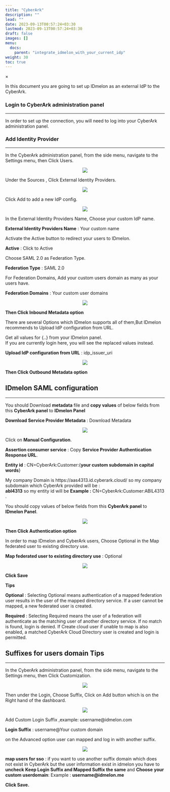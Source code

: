 ```yaml
---
title: "CyberArk"
description: ""
lead: ""
date: 2023-09-13T00:57:24+03:30
lastmod: 2023-09-13T00:57:24+03:30
draft: false
images: []
menu:
  docs:
    parent: "integrate_idmelon_with_your_current_idp"
weight: 30
toc: true
---
```


<div id="_modal" class="modal">
  <span class="close">&times;</span>
  <img class="modal-content" id="img01">
</div>

<p>In this document you are going to set up <span class="code-back">IDmelon</span> as an external IdP to the <span class="code-back">CyberArk</span>.</p>

### Login to  CyberArk administration panel

<hr class="hr-line">

<p>In order to set up the connection, you will need to log into your <span class="code-back">CyberArk administration panel</span>.</p>

### Add Identity Provider

<hr class="hr-line">

<p>In the <span class="code-back">CyberArk administration panel</span>, from the side menu, navigate to the <span class="code-back">Settings</span> menu, then Click <span class="code-back">Users</span>.</p>

<div align="center">
    <img src="/images/vendor/sso/cyberark_dashboard_01.png" class="doc-img-frame">
</div>

<p>Under the <span class="code-back">Sources</span> , Click <span class="code-back">External Identity Providers</span>.</p>

<div align="center">
    <img src="/images/vendor/sso/cyberark_dashboard_02.png" class="doc-img-frame">
</div>

<p>Click <span class="code-back">Add</span> to add a new IdP config.</p>

<div align="center">
    <img src="/images/vendor/sso/cyberark_dashboard_03.png" class="doc-img-frame">
</div>

<p>In the <span class="code-back">External Identity Providers Name</span>, Choose your custom IdP name.</p>

<div class="step-row-container">
  <div class="step-column bullet-container">
    <div class="bullet"></div>
  </div>
  <div class="card-column">
    <div class="step-text" >
      <div class="card-body">
        <p><span style="font-weight:bold">External Identity Providers Name</span> : <span class="code-back">Your custom name</span></p>
      </div>
    </div>
  </div>
</div>

<p>Activate the <span class="code-back">Active</span> button to redirect your users to IDmelon.</p>

<div class="step-row-container">
  <div class="step-column bullet-container">
    <div class="bullet"></div>
  </div>
  <div class="card-column">
    <div class="step-text" >
      <div class="card-body">
        <p><span style="font-weight:bold">Active</span> : <span class="code-back">Click to Active</span></p>
      </div>
    </div>
  </div>
</div>

<p>Choose SAML 2.0 as <span class="code-back">Federation Type</span>.</p>

<div class="step-row-container">
  <div class="step-column bullet-container">
    <div class="bullet"></div>
  </div>
  <div class="card-column">
    <div class="step-text" >
      <div class="card-body">
        <p><span style="font-weight:bold">Federation Type</span> : <span class="code-back">SAML 2.0</span></p>
      </div>
    </div>
  </div>
</div>

<p>For <span class="code-back">Federation Domains</span>, Add your custom users domain as many as your users have.</p>

<div class="step-row-container">
  <div class="step-column bullet-container">
    <div class="bullet"></div>
  </div>
  <div class="card-column">
    <div class="step-text" >
      <div class="card-body">
        <p><span style="font-weight:bold">Federation Domains</span> : <span class="code-back">Your custom user domains</span></p>
      </div>
    </div>
  </div>
</div>

<div align="center">
    <img src="/images/vendor/sso/cyberark_dashboard_04.png" class="doc-img-frame">
</div>

<p><span class="code-back" style="font-weight:bold">Then Click Inbound Metadata option</span></p>

<p>There are several Options which IDmelon supports all of them,But IDmelon recommends to <span class="code-back">Upload IdP configuration from URL</span>.</p>

<p class="note-body">Get all values for <span class="code-back">{..}</span> from your IDmelon panel.<br>
If you are currently login here, you will see the replaced values instead.
</p>

<div class="step-row-container">
  <div class="step-column bullet-container">
    <div class="bullet"></div>
  </div>
  <div class="card-column">
    <div class="step-text" >
      <div class="card-body">
        <p><span style="font-weight:bold">Upload IdP configuration from URL</span> : idp_issuer_uri</p>
      </div>
    </div>
  </div>
</div>

<div align="center">
    <img src="/images/vendor/sso/cyberark_dashboard_05.png" class="doc-img-frame">
</div>

<p><span class="code-back" style="font-weight:bold">Then Click Outbound Metadata option</span><p>

## IDmelon SAML configuration

<hr class="hr-line">

<div class="step-row-container">
  <div class="step-column bullet-container">
    <div class="bullet"></div>
  </div>
  <div class="card-column">
    <div class="step-text" >
      <div class="card-body">
        <p>You should Download <span class="code-back" style="font-weight:bold">metadata</span> file and <span class="code-back" style="font-weight:bold">copy values</span> of below fields from this <span style="font-weight:bold">CyberArk panel</span> to <span style="font-weight:bold">IDmelon Panel</span></p>
      </div>
    </div>
  </div>
</div>

<div class="step-row-container">
  <div class="step-column bullet-container">
    <div class="bullet"></div>
  </div>
  <div class="card-column">
    <div class="step-text" >
      <div class="card-body">
        <p><span style="font-weight:bold">Download Service Provider Metadata</span> : <span style="code-back">Download Metadata</span></p>
      </div>
    </div>
  </div>
</div>

<div align="center">
    <img src="/images/vendor/sso/cyberark_dashboard_06.png" class="doc-img-frame">
</div>

<div class="step-row-container">
  <div class="step-column bullet-container">
    <div class="bullet"></div>
  </div>
  <div class="card-column">
    <div class="step-text" >
      <div class="card-body">
        <p>Click on <span style="font-weight:bold">Manual Configuration</span>.</p>
      </div>
    </div>
  </div>
</div>
<div class="mx-3">
<div class="step-row-container">
  <div class="step-column bullet-container">
    <div class="bullet"></div>
  </div>
  <div class="card-column">
    <div class="step-text" >
      <div class="card-body">
        <p><span style="font-weight:bold">Assertion consumer service</span> : Copy <span style="font-weight:bold">Service Provider Authentication Response URL</span>.</p>
      </div>
    </div>
  </div>
</div>
<div class="step-row-container">
  <div class="step-column bullet-container">
    <div class="bullet"></div>
  </div>
  <div class="card-column">
    <div class="step-text" >
      <div class="card-body">
        <p><span style="font-weight:bold">Entity id</span> : CN=CyberArk:Customer:{<span style="font-weight:bold">your custom subdomain in capital words</span>}</p>
      </div>
    </div>
  </div>
</div>
</div>
<div class="mx-5">
<div class="step-row-container">
  <div class="step-column bullet-container">
    <div class="bullet"></div>
  </div>
  <div class="card-column">
    <div class="step-text" >
      <div class="card-body">
        <p>My company Domain is https://aas4313.id.cyberark.cloud/ so my company subdomain which CyberArk provided will be :<br>
        <span style="font-weight:bold">abl4313</span> so my entity id will be <span class="code-back" style="font-weight:bold">Example :</span> <span class="code-back">CN=CyberArk:Customer:ABlL4313</span> .  
        </p>
      </div>
    </div>
  </div>
</div>
</div>
<div class="step-row-container">
  <div class="step-column bullet-container">
    <div class="bullet"></div>
  </div>
  <div class="card-column">
    <div class="step-text" >
      <div class="card-body">
        <p>You should copy values of below fields from this <span style="font-weight:bold">CyberArk panel</span> to <span style="font-weight:bold">IDmelon Panel</span>.  
        </p>
      </div>
    </div>
  </div>
</div>
<div align="center">
    <img src="/images/vendor/sso/cyberark_dashboard_11.png" class="doc-img-frame">
</div>

<p><span class="code-back" style="font-weight:bold">Then Click Authentication option</span></p>

<p>In order to map IDmelon and CyberArk users, Choose Optional in the <span class="code-back">Map federated user to existing directory use</span>.</p>

<div class="step-row-container">
  <div class="step-column bullet-container">
    <div class="bullet"></div>
  </div>
  <div class="card-column">
    <div class="step-text" >
      <div class="card-body">
        <p><span style="font-weight:bold">Map federated user to existing directory use</span> : <span class="code-back">Optional</span></p>
      </div>
    </div>
  </div>
</div>

<div align="center">
    <img src="/images/vendor/sso/cyberark_dashboard_07.png" class="doc-img-frame">
</div>

<div class="step-row-container">
  <div class="step-column bullet-container">
    <div class="bullet"></div>
  </div>
  <div class="card-column">
    <div class="step-text" >
      <div class="card-body">
        <p><span style="font-weight:bold">Click Save</span></p>
      </div>
    </div>
  </div>
</div>

<p><span style="font-weight:bold">Tips</span></p>

<div class="step-row-container">
  <div class="step-column bullet-container">
    <div class="bullet"></div>
  </div>
  <div class="card-column">
    <div class="step-text" >
      <div class="card-body">
        <p><span style="font-weight:bold">Optional</span> : Selecting <span class="code-back">Optional</span> means authentication of a mapped federation user results in the user of the mapped directory service. If a user cannot be mapped, a new federated user is created.</p>
      </div>
    </div>
  </div>
</div>

<div class="step-row-container">
  <div class="step-column bullet-container">
    <div class="bullet"></div>
  </div>
  <div class="card-column">
    <div class="step-text" >
      <div class="card-body">
        <p><span style="font-weight:bold">Required</span> : Selecting <span class="code-back">Required</span> means the user of a federation will authenticate as the matching user of another directory service. If no match is found, login is denied. If <span class="code-back">Create cloud user if unable to map</span> is also enabled, a matched CyberArk Cloud Directory user is created and login is permitted.</p>
      </div>
    </div>
  </div>
</div>

## Suffixes for users domain Tips

<hr class="hr-line">

<p>In the <span class="code-back">CyberArk administration panel</span>, from the side menu, navigate to the <span class="code-back">Settings</span> menu, then Click <span class="code-back">Customization</span>.</p>

<div align="center">
    <img src="/images/vendor/sso/cyberark_dashboard_08.png" class="doc-img-frame">
</div>

<p>Then under the <span class="code-back">Login</span>, Choose <span class="code-back">Suffix</span>, Click on <span class="code-back">Add</span> button which is on the Right hand of the dashboard.<p>

<div align="center">
    <img src="/images/vendor/sso/cyberark_dashboard_09.png" class="doc-img-frame">
</div>

<p>Add Custom <span class="code-back">Login Suffix</span> ,example: username@<span class="code-back">idmelon.com</span></p>

<div class="step-row-container">
  <div class="step-column bullet-container">
    <div class="bullet"></div>
  </div>
  <div class="card-column">
    <div class="step-text" >
      <div class="card-body">
        <p><span style="font-weight:bold">Login Suffix</span> : <span class="code-back">username@Your custom domain</span></p>
      </div>
    </div>
  </div>
</div>

<p>on the <span class="code-back">Advanced</span> option user can mapped and log in with another suffix.</p>

<div align="center">
    <img src="/images/vendor/sso/cyberark_dashboard_10.png" class="doc-img-frame">
</div>

<div class="step-row-container">
  <div class="step-column bullet-container">
    <div class="bullet"></div>
  </div>
  <div class="card-column">
    <div class="step-text" >
      <div class="card-body">
        <p><span style="font-weight:bold">map users for sso</span> : if you want to use another suffix domain which does not exist in CyberArk but the user information exist in idmelon you have to <span style="font-weight:bold">uncheck</span> <span class="code-back" style="font-weight:bold">Keep Login Suffix and Mapped Suffix the same</span> and <span style="font-weight:bold">Choose</span> <span class="code-back" style="font-weight:bold">your custom userdomain</span>: Example : <span style="font-weight:bold">username@idmelon.me</span></p>
      </div>
    </div>
  </div>
</div>

<div class="step-row-container">
  <div class="step-column bullet-container">
    <div class="bullet"></div>
  </div>
  <div class="card-column">
    <div class="step-text" >
      <div class="card-body">
        <p><span style="font-weight:bold">Click Save.</span></p>
      </div>
    </div>
  </div>
</div>

